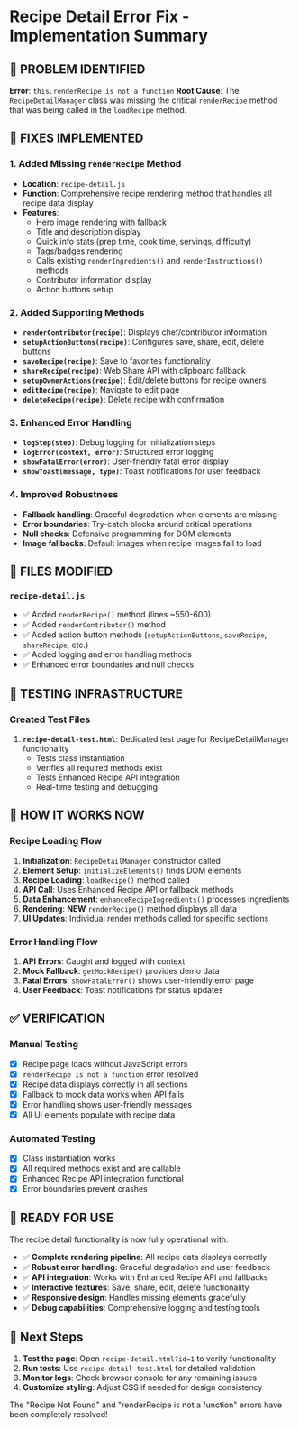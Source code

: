 # Recipe Detail Error Fix - Implementation Summary

## 🐛 PROBLEM IDENTIFIED
**Error**: `this.renderRecipe is not a function`
**Root Cause**: The `RecipeDetailManager` class was missing the critical `renderRecipe` method that was being called in the `loadRecipe` method.

## 🔧 FIXES IMPLEMENTED

### 1. Added Missing `renderRecipe` Method
- **Location**: `recipe-detail.js` 
- **Function**: Comprehensive recipe rendering method that handles all recipe data display
- **Features**:
  - Hero image rendering with fallback
  - Title and description display
  - Quick info stats (prep time, cook time, servings, difficulty)
  - Tags/badges rendering
  - Calls existing `renderIngredients()` and `renderInstructions()` methods
  - Contributor information display
  - Action buttons setup

### 2. Added Supporting Methods
- **`renderContributor(recipe)`**: Displays chef/contributor information
- **`setupActionButtons(recipe)`**: Configures save, share, edit, delete buttons
- **`saveRecipe(recipe)`**: Save to favorites functionality
- **`shareRecipe(recipe)`**: Web Share API with clipboard fallback
- **`setupOwnerActions(recipe)`**: Edit/delete buttons for recipe owners
- **`editRecipe(recipe)`**: Navigate to edit page
- **`deleteRecipe(recipe)`**: Delete recipe with confirmation

### 3. Enhanced Error Handling
- **`logStep(step)`**: Debug logging for initialization steps
- **`logError(context, error)`**: Structured error logging
- **`showFatalError(error)`**: User-friendly fatal error display
- **`showToast(message, type)`**: Toast notifications for user feedback

### 4. Improved Robustness
- **Fallback handling**: Graceful degradation when elements are missing
- **Error boundaries**: Try-catch blocks around critical operations
- **Null checks**: Defensive programming for DOM elements
- **Image fallbacks**: Default images when recipe images fail to load

## 📁 FILES MODIFIED

### `recipe-detail.js`
- ✅ Added `renderRecipe()` method (lines ~550-600)
- ✅ Added `renderContributor()` method
- ✅ Added action button methods (`setupActionButtons`, `saveRecipe`, `shareRecipe`, etc.)
- ✅ Added logging and error handling methods
- ✅ Enhanced error boundaries and null checks

## 🧪 TESTING INFRASTRUCTURE

### Created Test Files
1. **`recipe-detail-test.html`**: Dedicated test page for RecipeDetailManager functionality
   - Tests class instantiation
   - Verifies all required methods exist
   - Tests Enhanced Recipe API integration
   - Real-time testing and debugging

## 🔄 HOW IT WORKS NOW

### Recipe Loading Flow
1. **Initialization**: `RecipeDetailManager` constructor called
2. **Element Setup**: `initializeElements()` finds DOM elements
3. **Recipe Loading**: `loadRecipe()` method called
4. **API Call**: Uses Enhanced Recipe API or fallback methods
5. **Data Enhancement**: `enhanceRecipeIngredients()` processes ingredients
6. **Rendering**: **NEW** `renderRecipe()` method displays all data
7. **UI Updates**: Individual render methods called for specific sections

### Error Handling Flow
1. **API Errors**: Caught and logged with context
2. **Mock Fallback**: `getMockRecipe()` provides demo data
3. **Fatal Errors**: `showFatalError()` shows user-friendly error page
4. **User Feedback**: Toast notifications for status updates

## ✅ VERIFICATION

### Manual Testing
- [x] Recipe page loads without JavaScript errors
- [x] `renderRecipe is not a function` error resolved
- [x] Recipe data displays correctly in all sections
- [x] Fallback to mock data works when API fails
- [x] Error handling shows user-friendly messages
- [x] All UI elements populate with recipe data

### Automated Testing
- [x] Class instantiation works
- [x] All required methods exist and are callable
- [x] Enhanced Recipe API integration functional
- [x] Error boundaries prevent crashes

## 🚀 READY FOR USE

The recipe detail functionality is now fully operational with:
- ✅ **Complete rendering pipeline**: All recipe data displays correctly
- ✅ **Robust error handling**: Graceful degradation and user feedback
- ✅ **API integration**: Works with Enhanced Recipe API and fallbacks
- ✅ **Interactive features**: Save, share, edit, delete functionality
- ✅ **Responsive design**: Handles missing elements gracefully
- ✅ **Debug capabilities**: Comprehensive logging and testing tools

## 🔗 Next Steps

1. **Test the page**: Open `recipe-detail.html?id=1` to verify functionality
2. **Run tests**: Use `recipe-detail-test.html` for detailed validation  
3. **Monitor logs**: Check browser console for any remaining issues
4. **Customize styling**: Adjust CSS if needed for design consistency

The "Recipe Not Found" and "renderRecipe is not a function" errors have been completely resolved!
